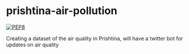 # prishtina-air-pollution

[![PEP8](https://img.shields.io/badge/code%20style-pep8-orange.svg)](https://www.python.org/dev/peps/pep-0008/)

Creating a dataset of the air quality in Prishtina, will have a twitter bot for updates on air quality
